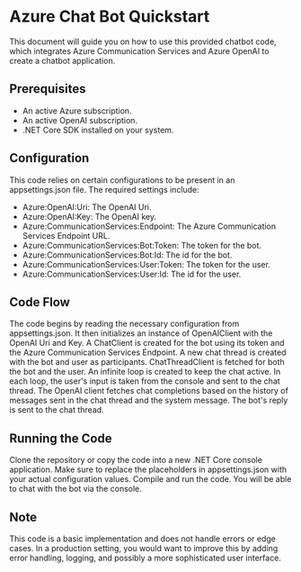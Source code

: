 # Azure Chat Bot Quickstart
This document will guide you on how to use this provided chatbot code, which integrates Azure Communication Services and Azure OpenAI to create a chatbot application.

## Prerequisites
- An active Azure subscription.
- An active OpenAI subscription.
- .NET Core SDK installed on your system.

## Configuration
This code relies on certain configurations to be present in an appsettings.json file. The required settings include:

- Azure:OpenAI:Uri: The OpenAI Uri.
- Azure:OpenAI:Key: The OpenAI key.
- Azure:CommunicationServices:Endpoint: The Azure Communication Services Endpoint URL.
- Azure:CommunicationServices:Bot:Token: The token for the bot.
- Azure:CommunicationServices:Bot:Id: The id for the bot.
- Azure:CommunicationServices:User:Token: The token for the user.
- Azure:CommunicationServices:User:Id: The id for the user.

## Code Flow
The code begins by reading the necessary configuration from appsettings.json.
It then initializes an instance of OpenAIClient with the OpenAI Uri and Key.
A ChatClient is created for the bot using its token and the Azure Communication Services Endpoint.
A new chat thread is created with the bot and user as participants.
ChatThreadClient is fetched for both the bot and the user.
An infinite loop is created to keep the chat active.
In each loop, the user's input is taken from the console and sent to the chat thread.
The OpenAI client fetches chat completions based on the history of messages sent in the chat thread and the system message.
The bot's reply is sent to the chat thread.

## Running the Code
Clone the repository or copy the code into a new .NET Core console application.
Make sure to replace the placeholders in appsettings.json with your actual configuration values.
Compile and run the code. You will be able to chat with the bot via the console.

## Note
This code is a basic implementation and does not handle errors or edge cases. In a production setting, you would want to improve this by adding error handling, logging, and possibly a more sophisticated user interface.
